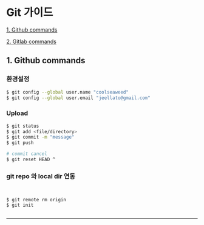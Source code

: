# Git 가이드
   [1. Github commands](#1.-Github-commands)

   [2. Gitlab commands](#2.-Gitlab-commands)



## 1. Github commands <a name="1.-Github-commands"></a>
   
   ### 환경설정
   ```bash
   $ git config --global user.name "coolseaweed"
   $ git config --global user.email "jeellato@gmail.com"
   ```


   ### Upload
   ```bash
   $ git status 
   $ git add <file/directory> 
   $ git commit -m "message"
   $ git push 

   # commit cancel
   $ git reset HEAD ^  
   ```

   ### git repo 와 local dir 연동
   ```  


   $ git remote rm origin
   $ git init


   ```


---
  
  
  
  
  
  
  
